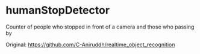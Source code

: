 # humanStopDetector
Counter of people who stopped in front of a camera and those who passing by 


Original: https://github.com/C-Aniruddh/realtime_object_recognition
